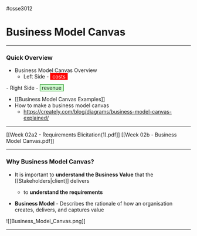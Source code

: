 #csse3012

# Business Model Canvas
___
### Quick Overview
- Business Model Canvas Overview
	- Left Side - <span style="color: white; background-color: red ; padding-left: 5px; padding-right: 5px; border: 1px solid red;">
costs 
</span>
	- Right Side - <span style="background-color: #cfc ; padding-left: 5px; padding-right: 5px; border: 1px solid green;">
revenue 
</span>

- [[Business Model Canvas Examples]]
- How to make a business model canvas
	- https://creately.com/blog/diagrams/business-model-canvas-explained/

___
[[Week 02a2 - Requirements Elicitation(1).pdf]]
[[Week 02b - Business Model Canvas.pdf]]

___
### Why Business Model Canvas?
- It is important to **understand the Business Value** that the [[Stakeholders|client]] delivers 
	- to **understand the requirements**

- **Business Model** - Describes the rationale of how an organisation creates, delivers, and captures value

![[Business_Model_Canvas.png]]

___
